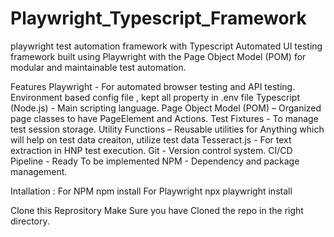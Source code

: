 # Playwright_Typescript_Framework
playwright test automation framework with Typescript
Automated UI testing framework built using Playwright with the Page Object Model (POM) for modular and maintainable test automation.

Features
Playwright - For automated browser testing and API testing.
Environment based config file , kept all property in .env file
Typescript (Node.js) - Main scripting language.
Page Object Model (POM) – Organized page classes to have PageElement and Actions.
Test Fixtures - To manage test session storage.
Utility Functions – Reusable utilities for Anything which will help on test data creaiton, utilize test data
Tesseract.js - For text extraction in HNP test execution.
Git - Version control system.
CI/CD Pipeline - Ready To be implemented
NPM - Dependency and package management.

Intallation : 
For NPM  npm install
For Playwright npx playwright install

Clone this Reprository
Make Sure you have Cloned the repo in the right directory.


